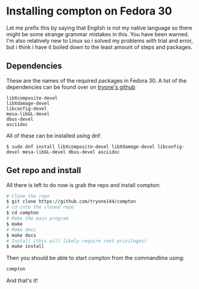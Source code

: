 # Installing compton on Fedora 30

Let me prefix this by saying that English is not my native language so there might be some strange grammar mistakes in this. You have been warned. I'm also relatively new to Linux so i solved my problems with trial and error, but i think i have it boiled down to the least amount of steps and packages.

## Dependencies

These are the names of the required packages in Fedora 30. A list of the dependencies can be found over on [tryone's github](https://github.com/tryone144/compton#Building)
```
libXcomposite-devel
libXdamage-devel
libconfig-devel
mesa-libGL-devel
dbus-devel
asciidoc
``` 

All of these can be installed using dnf: 
```
$ sudo dnf install libXcomposite-devel libXdamage-devel libconfig-devel mesa-libGL-devel dbus-devel asciidoc
```

## Get repo and install

All there is left to do now is grab the repo and install compton:
```bash
# Clone the repo
$ git clone https://github.com/tryone144/compton
# cd into the cloned repo
$ cd compton
# Make the main program
$ make
# Make docs
$ make docs
# Install (this will likely require root privileges)
$ make install
```

Then you should be able to start compton from the commandline using:  
```bash
compton
```

And that's it!